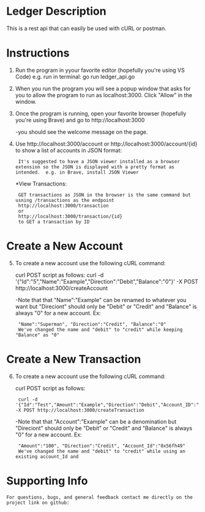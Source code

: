 # Ledger Description

This is a rest api that can easily be used with cURL or postman. 

# Instructions

1. Run the program in yyour favorite editor (hopefully you're using VS Code) 
e.g. run in terminal: go run ledger_api.go

2. When you run the program you will see a popup window that asks for you to allow the program to run as localhost:3000.  Click "Allow" in the window. 

3. Once the program is running, open your favorite browser (hopefully you're using Brave) and go to http://localhost:3000

    -you should see the welcome message on the page. 

4. Use http://localhost:3000/account or http://localhost:3000/account/{id} to show a list of accounts in JSON format:

        It's suggested to have a JSON viewer installed as a browser extension so the JSON is displayed with a pretty format as intended.  e.g. in Brave, install JSON Viewer

    *View Transactions: 

        GET transactions as JSON in the browser is the same command but usning /transactions as the endpoint
        http://localhost:3000/transaction
        or
        http://localhost:3000/transaction/{id}
        to GET a transaction by ID
    

# Create a New Account

5. To create a new account use the following cURL command: 
    
    curl POST script as follows:  curl -d '{"Id":"5","Name":"Example","Direction":"Debit","Balance":"0"}' -X POST http://localhost:3000/createAccount

    -Note that that "Name":"Example" can be renamed to whatever you want but "Direciont" should only be "Debit" or "Credit" and "Balance" is always "0" for a new account.  Ex:

        "Name":"Superman", "Direction":"Credit", "Balance":"0"
        We've changed the name and "debit" to "credit" while keeping "Balance" as "0"

# Create a New Transaction
        
6. To create a new account use the following cURL command: 
    
    curl POST script as follows:
    
        curl -d '{"Id":"Test","Amount":"Example","Direction":"Debit","Account_ID":"0"}' -X POST http://localhost:3000/createTransaction  

    -Note that that "Account":"Example" can be a denomination but "Direciont" should only be "Debit" or "Credit" and "Balance" is always "0" for a new account.  Ex:

    
        "Amount":"100", "Direction":"Credit", "Account_Id":"0x56fh49"
        We've changed the name and "debit" to "credit" while using an existing account_Id and 

# Supporting Info

        
    For questions, bugs, and general feedback contact me directly on the project link on github: 
